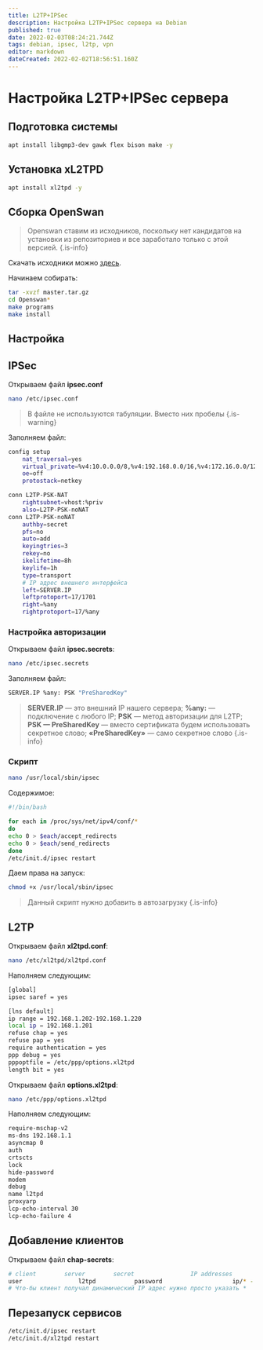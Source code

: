 ```yaml
---
title: L2TP+IPSec
description: Настройка L2TP+IPSec сервера на Debian
published: true
date: 2022-02-03T08:24:21.744Z
tags: debian, ipsec, l2tp, vpn
editor: markdown
dateCreated: 2022-02-02T18:56:51.160Z
---
```


# Настройка L2TP+IPSec сервера
## Подготовка системы
```bash
apt install libgmp3-dev gawk flex bison make -y
```

## Установка xL2TPD
```bash
apt install xl2tpd -y
```

## Сборка OpenSwan
> Openswan ставим из исходников, поскольку нет кандидатов на установки из репозиториев и все заработало только с этой версией.
{.is-info}

Скачать исходники можно [здесь](https://github.com/xelerance/Openswan/archive/master.tar.gz).

Начинаем собирать:
```bash
tar -xvzf master.tar.gz
cd Openswan*
make programs
make install
```

## Настройка
## IPSec
Открываем файл **ipsec.conf**
```bash
nano /etc/ipsec.conf
```
> В файле не используются табуляции. Вместо них пробелы
{.is-warning}

Заполняем файл:
```bash
config setup
    nat_traversal=yes
    virtual_private=%v4:10.0.0.0/8,%v4:192.168.0.0/16,%v4:172.16.0.0/12
    oe=off
    protostack=netkey

conn L2TP-PSK-NAT
    rightsubnet=vhost:%priv
    also=L2TP-PSK-noNAT
conn L2TP-PSK-noNAT
    authby=secret
    pfs=no
    auto=add
    keyingtries=3
    rekey=no
    ikelifetime=8h
    keylife=1h
    type=transport
    # IP адрес внешнего интерфейса
    left=SERVER.IP
    leftprotoport=17/1701
    right=%any
    rightprotoport=17/%any
```
### Настройка авторизации
Открываем файл **ipsec.secrets**:
```bash
nano /etc/ipsec.secrets
```
Заполняем файл:
```bash
SERVER.IP %any: PSK "PreSharedKey"
```
> **SERVER.IP** — это внешний IP нашего сервера;
**%any:** — подключение с любого IP;
**PSK** — метод авторизации для L2TP;
**PSK — PreSharedKey** — вместо сертификата будем использовать секретное слово;
**«PreSharedKey»** — само секретное слово
{.is-info}

### Скрипт
```bash
nano /usr/local/sbin/ipsec
```
Содержимое:
```bash
#!/bin/bash

for each in /proc/sys/net/ipv4/conf/*
do
echo 0 > $each/accept_redirects
echo 0 > $each/send_redirects
done
/etc/init.d/ipsec restart
```
Даем права на запуск:
```bash
chmod +x /usr/local/sbin/ipsec
```
> Данный скрипт нужно добавить в автозагрузку
{.is-info}

## L2TP
Открываем файл **xl2tpd.conf**:
```bash
nano /etc/xl2tpd/xl2tpd.conf
```
Наполняем следующим:
```bash
[global]
ipsec saref = yes

[lns default]
ip range = 192.168.1.202-192.168.1.220
local ip = 192.168.1.201
refuse chap = yes
refuse pap = yes
require authentication = yes
ppp debug = yes
pppoptfile = /etc/ppp/options.xl2tpd
length bit = yes
```
Открываем файл **options.xl2tpd**:
```bash
nano /etc/ppp/options.xl2tpd
```
Наполняем следующим:
```bash
require-mschap-v2
ms-dns 192.168.1.1
asyncmap 0
auth
crtscts
lock
hide-password
modem
debug
name l2tpd
proxyarp
lcp-echo-interval 30
lcp-echo-failure 4
```
## Добавление клиентов
Открываем файл **chap-secrets**:
```bash
# client        server        secret                IP addresses
user		        l2tpd   	    password			        ip/* - for dynamic
# Что-бы клиент получал динамический IP адрес нужно просто указать *
```
## Перезапуск сервисов
```bash
/etc/init.d/ipsec restart
/etc/init.d/xl2tpd restart
```